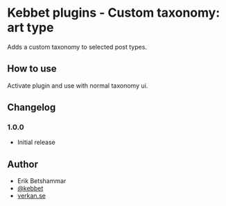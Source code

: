 # Kebbet plugins - Custom taxonomy: art type
Adds a custom taxonomy to selected post types.

## How to use
Activate plugin and use with normal taxonomy ui.

## Changelog
### 1.0.0
- Initial release

## Author
- Erik Betshammar
- [@kebbet](https://github.com/kebbet)
- [verkan.se](https://verkan.se)